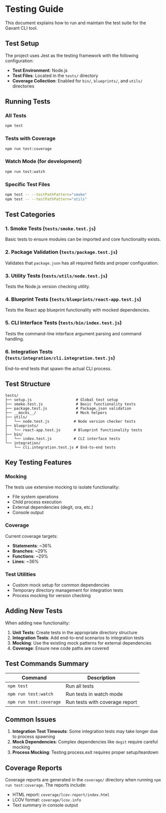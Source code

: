 # Testing Guide

This document explains how to run and maintain the test suite for the Gavant CLI tool.

## Test Setup

The project uses Jest as the testing framework with the following configuration:

-   **Test Environment**: Node.js
-   **Test Files**: Located in the `tests/` directory
-   **Coverage Collection**: Enabled for `bin/`, `blueprints/`, and `utils/` directories

## Running Tests

### All Tests

```bash
npm test
```

### Tests with Coverage

```bash
npm run test:coverage
```

### Watch Mode (for development)

```bash
npm run test:watch
```

### Specific Test Files

```bash
npm test -- --testPathPattern="smoke"
npm test -- --testPathPattern="utils"
```

## Test Categories

### 1. Smoke Tests (`tests/smoke.test.js`)

Basic tests to ensure modules can be imported and core functionality exists.

### 2. Package Validation (`tests/package.test.js`)

Validates that `package.json` has all required fields and proper configuration.

### 3. Utility Tests (`tests/utils/node.test.js`)

Tests the Node.js version checking utility.

### 4. Blueprint Tests (`tests/blueprints/react-app.test.js`)

Tests the React app blueprint functionality with mocked dependencies.

### 5. CLI Interface Tests (`tests/bin/index.test.js`)

Tests the command-line interface argument parsing and command handling.

### 6. Integration Tests (`tests/integration/cli.integration.test.js`)

End-to-end tests that spawn the actual CLI process.

## Test Structure

```
tests/
├── setup.js                    # Global test setup
├── smoke.test.js               # Basic functionality tests
├── package.test.js             # Package.json validation
├── __mocks__/                  # Mock helpers
├── utils/
│   └── node.test.js           # Node version checker tests
├── blueprints/
│   └── react-app.test.js      # Blueprint functionality tests
├── bin/
│   └── index.test.js          # CLI interface tests
└── integration/
    └── cli.integration.test.js # End-to-end tests
```

## Key Testing Features

### Mocking

The tests use extensive mocking to isolate functionality:

-   File system operations
-   Child process execution
-   External dependencies (degit, ora, etc.)
-   Console output

### Coverage

Current coverage targets:

-   **Statements**: ~36%
-   **Branches**: ~29%
-   **Functions**: ~29%
-   **Lines**: ~36%

### Test Utilities

-   Custom mock setup for common dependencies
-   Temporary directory management for integration tests
-   Process mocking for version checking

## Adding New Tests

When adding new functionality:

1. **Unit Tests**: Create tests in the appropriate directory structure
2. **Integration Tests**: Add end-to-end scenarios to integration tests
3. **Mocking**: Use the existing mock patterns for external dependencies
4. **Coverage**: Ensure new code paths are covered

## Test Commands Summary

| Command                 | Description                    |
| ----------------------- | ------------------------------ |
| `npm test`              | Run all tests                  |
| `npm run test:watch`    | Run tests in watch mode        |
| `npm run test:coverage` | Run tests with coverage report |

## Common Issues

1. **Integration Test Timeouts**: Some integration tests may take longer due to process spawning
2. **Mock Dependencies**: Complex dependencies like `degit` require careful mocking
3. **Process Mocking**: Testing process.exit requires proper setup/teardown

## Coverage Reports

Coverage reports are generated in the `coverage/` directory when running `npm run test:coverage`. The reports include:

-   HTML report: `coverage/lcov-report/index.html`
-   LCOV format: `coverage/lcov.info`
-   Text summary in console output
